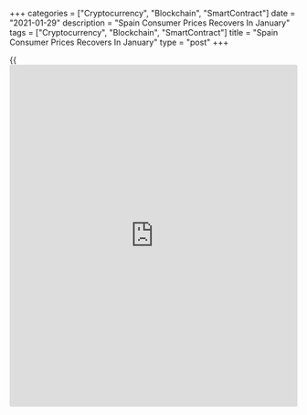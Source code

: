 +++
categories = ["Cryptocurrency", "Blockchain", "SmartContract"]
date = "2021-01-29"
description = "Spain Consumer Prices Recovers In January"
tags = ["Cryptocurrency", "Blockchain", "SmartContract"]
title = "Spain Consumer Prices Recovers In January"
type = "post"
+++

{{<iframe id="large-banner" src="https://www.bounty.group/#slide=12.0" width="100%" height="600" scrolling="no" style="border: 0px solid rgb(216, 221, 230); border-radius: 3px;">}}

Spain's consumer prices rose for the first time in ten months in
January, flash data published by the statistical office INE showed on
Friday.

Consumer prices increased 0.6 percent year-on-year in January, after 0.5
percent in December.

On a month-on-month basis, consumer prices rose 0.1 percent in January,
following a 0.2 percent rise in December and November.

The EU measure of harmonized index of consumer prices, or HICP rose 0.6
percent yearly in January and declined 0.3 percent a month ago.

Separate data from the statistical office showed that the retail sales
declined 1.5 percent in December, following a 3.9 percent fall in
November.

On a monthly basis, retail sales rose 1.0 percent in December, after a
0.5 percent fall in the previous month.

For comments and feedback [contact](https://www.playgroundfx.com/contact/): editorial@rtt[news](https://www.letsplayfx.com/blog/forex-news-website/).com

[Economic News][1]

 **What parts of the world are seeing the best (and worst) economic
performances lately? Click[here][2] to check out our [Econ Scorecard][2]
and find out! See up-to-the-moment [ranking](https://www.playgroundfx.com/blog/crypto-exchange-ranking/)s for the best and worst
performers in [GDP][3], [unemployment rate][4], [inflation][5] and much
more.**

   1. www.rtt[news](https://www.letsplayfx.com/blog/forex-news-website/).com/Content/EconomicNews.aspx
   2. www.rtt[news](https://www.letsplayfx.com/blog/forex-news-website/).com/economic-scorecard/world-rank/industrial-production/highest-performance.aspx
   3. www.rtt[news](https://www.letsplayfx.com/blog/forex-news-website/).com/economic-scorecard/world-rank/GDP/highest-performance.aspx
   4. www.rtt[news](https://www.letsplayfx.com/blog/forex-news-website/).com/economic-scorecard/world-rank/unemployment-rate/lowest-performance.aspx
   5. www.rtt[news](https://www.letsplayfx.com/blog/forex-news-website/).com/economic-scorecard/world-rank/CPI/highest-performance.aspx